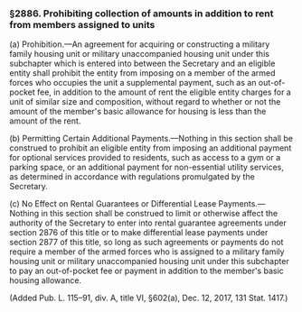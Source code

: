 ### §2886. Prohibiting collection of amounts in addition to rent from members assigned to units ###

(a) Prohibition.—An agreement for acquiring or constructing a military family housing unit or military unaccompanied housing unit under this subchapter which is entered into between the Secretary and an eligible entity shall prohibit the entity from imposing on a member of the armed forces who occupies the unit a supplemental payment, such as an out-of-pocket fee, in addition to the amount of rent the eligible entity charges for a unit of similar size and composition, without regard to whether or not the amount of the member's basic allowance for housing is less than the amount of the rent.

(b) Permitting Certain Additional Payments.—Nothing in this section shall be construed to prohibit an eligible entity from imposing an additional payment for optional services provided to residents, such as access to a gym or a parking space, or an additional payment for non-essential utility services, as determined in accordance with regulations promulgated by the Secretary.

(c) No Effect on Rental Guarantees or Differential Lease Payments.—Nothing in this section shall be construed to limit or otherwise affect the authority of the Secretary to enter into rental guarantee agreements under section 2876 of this title or to make differential lease payments under section 2877 of this title, so long as such agreements or payments do not require a member of the armed forces who is assigned to a military family housing unit or military unaccompanied housing unit under this subchapter to pay an out-of-pocket fee or payment in addition to the member's basic housing allowance.

(Added Pub. L. 115–91, div. A, title VI, §602(a), Dec. 12, 2017, 131 Stat. 1417.)